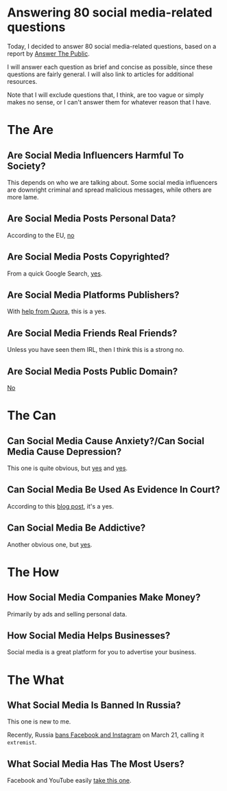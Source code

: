 # Answering 80 social media-related questions

Today, I decided to answer 80 social media-related questions, based on a report by [Answer The Public](https://answerthepublic.com/reports/3ffbd37a-0c28-4c1b-bd7a-3dcf36e92bbb).

I will answer each question as brief and concise as possible, since these questions are fairly general. I will also link to articles for additional resources.

Note that I will exclude questions that, I think, are too vague or simply makes no sense, or I can't answer them for whatever reason that I have.

# The Are

## Are Social Media Influencers Harmful To Society?

This depends on who we are talking about. Some social media influencers are downright criminal and spread malicious messages, while others are more lame.

## Are Social Media Posts Personal Data?

According to the EU, [no](https://ec.europa.eu/info/law/law-topic/data-protection/reform/what-personal-data_en#examples-of-personal-data)

## Are Social Media Posts Copyrighted?

From a quick Google Search, [yes](https://www.google.com/search?q=+are+social+media+posts+copyrighted&ved=0ahUKEwju2uzszrj4AhWPDkQIHRWpDAIQ4dUDCAc&oq=+are+social+media+posts+copyrighted&sclient=gws-wiz).

## Are Social Media Platforms Publishers?

With [help from Quora](https://www.quora.com/Are-social-networks-platforms-or-publishers?top_ans=143887875), this is a yes.

## Are Social Media Friends Real Friends?

Unless you have seen them IRL, then I think this is a strong no.

## Are Social Media Posts Public Domain?

[No](https://www.quora.com/Once-you-post-a-picture-on-social-media-does-it-become-public-domain?top_ans=99382393)

# The Can

## Can Social Media Cause Anxiety?/Can Social Media Cause Depression?

This one is quite obvious, but [yes](https://sova.pitt.edu/social-media-can-induce-feelings-of-anxiety) and [yes](https://asanalodge.com/can-social-media-cause-depression/).

## Can Social Media Be Used As Evidence In Court?

According to this [blog post](https://www.uslawshield.com/social-media-used-against-you/), it's a yes.

## Can Social Media Be Addictive?

Another obvious one, but [yes](https://www.addictioncenter.com/drugs/social-media-addiction/#:~:text=Due%20to%20the%20effect%20that%20it%20has%20on,that%20also%20ignites%20when%20taking%20an%20addictive%20substance.).

# The How

## How Social Media Companies Make Money?

Primarily by ads and selling personal data.

## How Social Media Helps Businesses?

Social media is a great platform for you to advertise your business.

# The What

## What Social Media Is Banned In Russia?

This one is new to me.

Recently, Russia [bans Facebook and Instagram](https://www.theguardian.com/world/2022/mar/21/russia-bans-facebook-and-instagram-under-extremism-law) on March 21, calling it `extremist`.

## What Social Media Has The Most Users?

Facebook and YouTube easily [take this one](https://wikiless.org/wiki/List_of_social_platforms_with_at_least_100_million_active_users?lang=en).